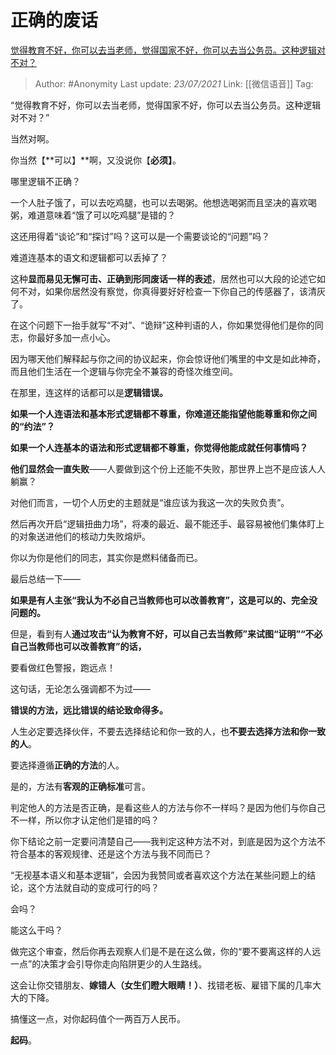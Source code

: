 # 正确的废话
 [觉得教育不好，你可以去当老师，觉得国家不好，你可以去当公务员。这种逻辑对不对？](https://www.zhihu.com/question/382508502/answer/1144185611)

> Author: #Anonymity
> Last update: *23/07/2021*
> Link: [[微信语音]]
> Tag:

“觉得教育不好，你可以去当老师，觉得国家不好，你可以去当公务员。这种逻辑对不对？”

当然对啊。

你当然【**可以】**啊，又没说你【**必须】**。

哪里逻辑不正确？

一个人肚子饿了，可以去吃鸡腿，也可以去喝粥。他想选喝粥而且坚决的喜欢喝粥，难道意味着“饿了可以吃鸡腿”是错的？

这还用得着“谈论”和“探讨”吗？这可以是一个需要谈论的“问题”吗？

难道连基本的语文和逻辑都可以丢掉了？

这种**显而易见无懈可击、正确到形同废话一样的表述**，居然也可以大段的论述它如何不对，如果你居然没有察觉，你真得要好好检查一下你自己的传感器了，该清灰了。

在这个问题下一抬手就写“不对”、“诡辩”这种判语的人，你如果觉得他们是你的同志，你最好多加一点小心。

因为哪天他们解释起与你之间的协议起来，你会惊讶他们嘴里的中文是如此神奇，而且他们生活在一个逻辑与你完全不兼容的奇怪次维空间。

在那里，连这样的话都可以是**逻辑错误。**

**如果一个人连语法和基本形式逻辑都不尊重，你难道还能指望他能尊重和你之间的“约法”？**

**如果一个人连基本的语法和形式逻辑都不尊重，你觉得他能成就任何事情吗？**

**他们显然会一直失败**——人要做到这个份上还能不失败，那世界上岂不是应该人人躺赢？

对他们而言，一切个人历史的主题就是“谁应该为我这一次的失败负责”。

然后再次开启“逻辑扭曲力场”，将凑的最近、最不能还手、最容易被他们集体盯上的对象送进他们的核动力失败熔炉。

你以为你是他们的同志，其实你是燃料储备而已。

最后总结一下——

**如果是有人主张“我认为不必自己当教师也可以改善教育”，这是可以的、完全没问题的。**

但是，看到有人**通过攻击“认为教育不好，可以自己去当教师”来试图“证明”“不必自己当教师也可以改善教育”**的话**，**

要看做红色警报，跑远点！

这句话，无论怎么强调都不为过——

**错误的方法，远比错误的结论致命得多。**

人生必定要选择伙伴，不要去选择结论和你一致的人，也**不要去选择方法和你一致的人**。

要选择遵循**正确的方法**的人。

是的，方法有**客观的正确标准**可言。

判定他人的方法是否正确，是看这些人的方法与你不一样吗？是因为他们与你自己不一样，所以你才认定他们是错的吗？

你下结论之前一定要问清楚自己——我判定这种方法不对，到底是因为这个方法不符合基本的客观规律、还是这个方法与我不同而已？

“无视基本语义和基本逻辑”，会因为我赞同或者喜欢这个方法在某些问题上的结论，这个方法就自动的变成可行的吗？

会吗？

能这么干吗？

做完这个审查，然后你再去观察人们是不是在这么做，你的“要不要离这样的人远一点”的决策才会引导你走向陷阱更少的人生路线。

这会让你交错朋友、**嫁错人（女生们瞪大眼睛！）**、找错老板、雇错下属的几率大大的下降。

搞懂这一点，对你起码值个一两百万人民币。

**起码**。
